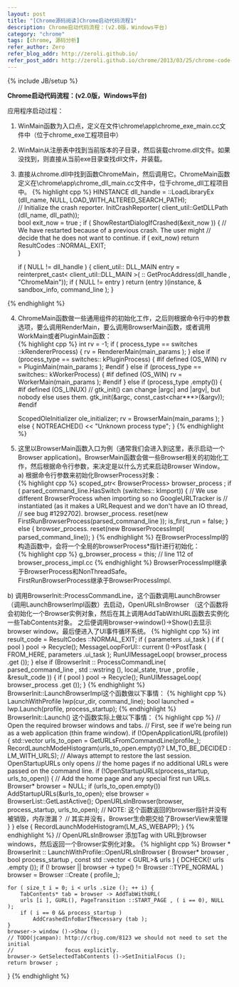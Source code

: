 ```yaml
---
layout: post
title: "[Chrome源码阅读]Chrome启动代码流程1"
description: Chrome启动代码流程：(v2.0版，Windows平台)
category: "chrome"
tags: [chrome, 源码分析]
refer_author: Zero
refer_blog_addr: http://zeroli.github.io/
refer_post_addr: http://zeroli.github.io/chrome/2013/03/25/chrome-code-launch-procedure/
---
```

{% include JB/setup %}

**Chrome启动代码流程：(v2.0版，Windows平台)**

应用程序启动过程：
1) WinMain函数为入口点，定义在文件\chrome\app\chrome_exe_main.cc文件中（位于chrome_exe工程项目中）  
2) WinMain从注册表中找到当前版本的子目录，然后装载chrome.dll文件。如果没找到，则直接从当前exe目录查找dll文件，并装载。  
3) 直接从chrome.dll中找到函数ChromeMain，然后调用它。ChromeMain函数定义在\chrome\app\chrome_dll_main.cc文件中，位于chrome_dll工程项目中。
{% highlight cpp %}
	HINSTANCE dll_handle = ::LoadLibraryEx (dll_name, NULL, LOAD_WITH_ALTERED_SEARCH_PATH);                                    
	// Initialize the crash reporter.
	InitCrashReporter( client_util::GetDLLPath (dll_name, dll_path));	
	bool exit_now = true ;
	if ( ShowRestartDialogIfCrashed(&exit_now )) {
		// We have restarted because of a previous crash. The user might
		// decide that he does not want to continue.
		if ( exit_now) return ResultCodes ::NORMAL_EXIT;	
	}
	
	if ( NULL != dll_handle ) {
		client_util:: DLL_MAIN entry = reinterpret_cast< client_util::DLL_MAIN >(
			:: GetProcAddress(dll_handle , "ChromeMain"));
	if ( NULL != entry )
		return (entry )(instance, & sandbox_info, command_line );
	}

{% endhighlight %}

4) ChromeMain函数做一些通用组件的初始化工作，之后则根据命令行中的参数选项，要么调用RenderMain，要么调用BrowserMain函数，或者调用WorkMain或者PluginMain函数：  
{% highlight cpp %}
	int rv = -1;
    if ( process_type == switches ::kRendererProcess) 
	{
        rv = RendererMain(main_params );
    } else if (process_type == switches:: kPluginProcess) 
	{
#if defined (OS_WIN)
		rv = PluginMain(main_params );
#endif
    } 
	else if (process_type == switches:: kWorkerProcess) 
	{
#if defined (OS_WIN)
		rv = WorkerMain(main_params );
#endif
    }
	else if (process_type .empty()) 
	{
#if defined (OS_LINUX)
		// gtk_init() can change |argc| and |argv|, but nobody else uses them.
		gtk_init(&argc, const_cast<char***>(&argv));
#endif

    ScopedOleInitializer ole_initializer;
    rv = BrowserMain(main_params );
    } 
	else 
    {
		NOTREACHED() << "Unknown process type";
    }
{% endhighlight %}

5) 这里以BrowserMain函数入口为例（通常我们会进入到这里，表示启动一个Browser application)。BrowserMain函数会做一些Browser相关的初始化工作，然后根据命令行参数，来决定是以什么方式来启动Browser Window。  
a) 根据命令行参数来初始化BrowserProcess对象：  
{% highlight cpp %}
    scoped_ptr< BrowserProcess> browser_process ;
	if ( parsed_command_line.HasSwitch (switches:: kImport)) {
		// We use different BrowserProcess when importing so no GoogleURLTracker is
		// instantiated (as it makes a URLRequest and we don't have an IO thread,
		// see bug #1292702).
		browser_process. reset(new FirstRunBrowserProcess(parsed_command_line ));
		is_first_run = false;
    } else {
		browser_process. reset(new BrowserProcessImpl( parsed_command_line));
    }
{% endhighlight %}
在BrowserProcessImpl的构造函数中，会将一个全局的browserProcess\*指针进行初始化：  
{% highlight cpp %}
	g_browser_process = this;  // line 112 of browser_process_impl.cc
{% endhighlight %}
BrowserProcessImpl继承于BrowserProcess和NonThreadSafe。  
FirstRunBrowserProcess继承于BrowserProcessImpl.

b) 调用BrowserInit::ProcessCommandLine，这个函数调用LaunchBrowser（调用LaunchBrowserImpl函数）去启动，OpenURLsInBrowser （这个函数将会初始化一个Browser实例对象，然后在其上调用AddTabWithURL函数去实例化一些TabContents对象。
之后便调用browser->window()->Show()去显示browser window。最后便进入了UI事件循环系统。
{% highlight cpp %}
	int result_code = ResultCodes ::NORMAL_EXIT;
	if ( parameters .ui_task ) {
	if ( pool ) pool -> Recycle();
		MessageLoopForUI:: current ()->PostTask ( FROM_HERE, parameters .ui_task );
		RunUIMessageLoop( browser_process .get ());
	} else if (BrowserInit :: ProcessCommandLine( parsed_command_line ,
											std ::wstring (), local_state, true ,
											profile , &result_code )) {
	if ( pool ) pool -> Recycle();
		RunUIMessageLoop( browser_process .get ());
	}
{% endhighlight %}
BrowserInit::LaunchBrowserImpl这个函数做以下事情：
{% highlight cpp %}
	LaunchWithProfile lwp(cur_dir, command_line);
	bool launched = lwp.Launch(profile, process_startup);
{% endhighlight %}
BrowserInit::Launch() 这个函数实际上做以下事情：
{% highlight cpp %}
	// Open the required browser windows and tabs.
    // First, see if we're being run as a web application (thin frame window).
	if (!OpenApplicationURL(profile)) {
		std::vector<GURL> urls_to_open = GetURLsFromCommandLine(profile_);
		RecordLaunchModeHistogram(urls_to_open.empty()?
									LM_TO_BE_DECIDED : LM_WITH_URLS);
		// Always attempt to restore the last session. OpenStartupURLs only opens
		// the home pages if no additional URLs were passed on the command line.
		if (!OpenStartupURLs(process_startup, urls_to_open)) {
			// Add the home page and any special first run URLs.
			Browser* browser = NULL;
			if (urls_to_open.empty())
			AddStartupURLs(&urls_to_open);
			else
			browser = BrowserList::GetLastActive();
			OpenURLsInBrowser(browser, process_startup, urls_to_open);
			// NOTE: 这个函数返回的browser指针并没有被销毁，内存泄漏？
			// 其实并没有，Browser生命期交给了BrowserView来管理
		}
	} else {
		RecordLaunchModeHistogram(LM_AS_WEBAPP);
	}
{% endhighlight %}
// OpenURLsInBrowser 添加Tag with URL到browser windows，然后返回一个Browser实例化对象。
{% highlight cpp %}
	Browser * BrowserInit :: LaunchWithProfile::OpenURLsInBrowser (
    					Browser* browser ,
    					bool process_startup ,
    					const std ::vector < GURL>& urls ) {
    DCHECK(! urls .empty ());
	if (! browser || browser -> type() != Browser ::TYPE_NORMAL )
    browser = Browser ::Create ( profile_);

	for ( size_t i = 0; i < urls .size (); ++ i) {
		TabContents* tab = browser -> AddTabWithURL(
        urls [i ], GURL(), PageTransition ::START_PAGE , ( i == 0), NULL );
		if ( i == 0 && process_startup )
			AddCrashedInfoBarIfNecessary (tab );
	}
    browser-> window ()->Show ();
    // TODO(jcampan): http://crbug.com/8123 we should not need to set the initial
    //                focus explicitly.
    browser-> GetSelectedTabContents ()->SetInitialFocus ();
    return browser ;
}
{% endhighlight %}
